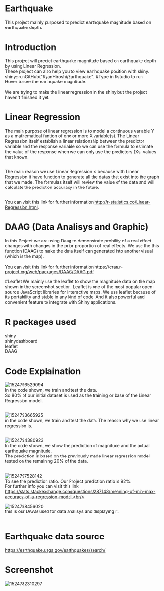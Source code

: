 # Earthquake
This project mainly purposed to predict earthquake magnitude based on earthquake depth. <br />

# Introduction
This project will predict earthquake magnitude based on earthquake depth by using Linear Regression. <br/>
These project can also help you to view earthquake position with shiny. <br/>
shiny::runGitHub("RyanHiroshi/Earthquake") #Type in Rstudio to run <br />
Hover to see the earthquake magnitude. <br />
<br />
We are trying to make the linear regression in the shiny but the project haven't finished it yet.


# Linear Regression
The main purpose of linear regression is to model a continuous variable Y as a mathematical funtion of one or more X variable(s). The Linear Regression itself establish a linear relationship between the predictor variable and
the response variable so we can use the formula to estimate the value of the response when we can only use the predictors (Xs) values that known.<br/><br/>

The main reason we use Linear Regression is because with Linear Regression it have function to generate all the datas that exist into the graph that we made. The formulas itself will review the value of the data and will calculate the prediction accuracy in the future.<br/><br/>

You can visit this link for further information http://r-statistics.co/Linear-Regression.html.


# DAAG (Data Analisys and Graphic)
In this Project we are using Daag to demonstrate probility of a real effect changes with changes in the prior proportion of real effects. We use the this function (DAAG) to make the data itself can generated into another visual (which is the map).  <br/><br/>
You can visit this link for further information https://cran.r-project.org/web/packages/DAAG/DAAG.pdf.


#Leaflet
We mainly use the leaflet to show the magnitude data on the map shown in the screenshot section. Leaflet is one of the most popular open-source JavaScript libraries for interactive maps. We use leaflet because of its portability and stable in any kind of code. And it also powerful and convenient feature to integrate with Shiny applications.


# R packages used
shiny <br />
shinydashboard <br />
leaflet <br />
DAAG <br/>


# Code Explaination
![1524796529094](https://user-images.githubusercontent.com/35421157/39341813-1ff89d4e-49ff-11e8-9726-70584e8e72bb.jpg)<br/>
In the code shown, we train and test the data. <br/>
So 80% of our initial dataset is used as the training or base of the Linear Regression model.<br/><br/>

![1524793665925](https://user-images.githubusercontent.com/35421157/39340325-bd11ad26-49f7-11e8-806e-887ee787eb0e.jpg)<br/>
in the code shown, we train and test the data. The reason why we use linear regression is. <br/><br/>

![1524794380923](https://user-images.githubusercontent.com/35421157/39340629-60a85a88-49f9-11e8-9e68-1511fa01ed5f.jpg)<br/>
In the code shown, we show the prediction of magnitude and the actual earthquake magnitude.<br/>
The prediction is based on the previously made linear regression model tested on the remaining 20% of the data.<br/><br/>

![1524797528142](https://user-images.githubusercontent.com/35421157/39342137-b44542f8-4a00-11e8-9c79-f968a7054611.jpg)<br/>
To see the prediction ratio. Our Project prediction ratio is 92%.<br/>
For further info you can visit this link https://stats.stackexchange.com/questions/287143/meaning-of-min-max-accuracy-of-a-regression-model.<br/><br/>

![1524798456020](https://user-images.githubusercontent.com/35421157/39342590-de8006c8-4a02-11e8-940a-7301f338d713.jpg)<br/>
this is our DAAG used for data analisys and displaying it.<br/><br/>


# Earthquake data source
https://earthquake.usgs.gov/earthquakes/search/ <br/>


# Screenshot
![1524782310297](https://user-images.githubusercontent.com/35421157/39335436-4332048e-49dd-11e8-98f1-d6155403e851.jpg)

